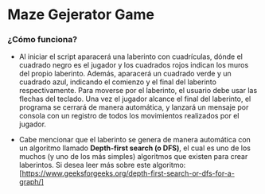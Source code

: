# Maze Gejerator Game
### ¿Cómo funciona?
- Al iniciar el script aparacerá una laberinto con cuadrículas, dónde el cuadrado negro es el jugador y los cuadrados rojos indican los muros del propio laberinto. Además, aparacerá un cuadrado verde y un cuadrado azul, indicando el comienzo y el final del laberinto respectivamente. Para moverse por el laberinto, el usuario debe usar las flechas del teclado. Una vez el jugador alcance el final del laberinto, el programa se cerrará de manera automática, y lanzará un mensaje por consola con un registro de todos los movimientos realizados por el jugador.

- Cabe mencionar que el laberinto se genera de manera automática con un algoritmo llamado **Depth-first search (o DFS)**, el cual es uno de los muchos (y uno de los más simples) algoritmos que existen para crear laberintos. Si desea leer más sobre este algoritmo: [https://www.geeksforgeeks.org/depth-first-search-or-dfs-for-a-graph/]
